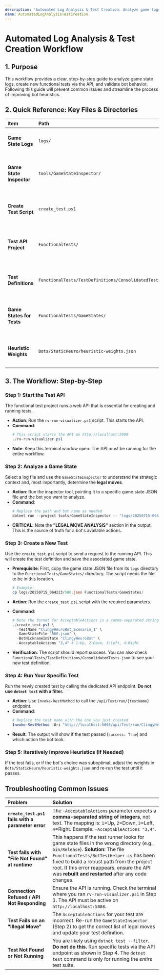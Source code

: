 ```yaml
---
description: 'Automated Log Analysis & Test Creation: Analyze game logs, create, and run functional tests via API to iteratively improve bot heuristics.'
name: AutomatedLogAnalysisTestCreation
---
```


# Automated Log Analysis & Test Creation Workflow

## 1. Purpose
This workflow provides a clear, step-by-step guide to analyze game state logs, create new functional tests via the API, and validate bot behavior. Following this guide will prevent common issues and streamline the process of improving bot heuristics.

## 2. Quick Reference: Key Files & Directories

| Item | Path | Purpose |
| :--- | :--- | :--- |
| **Game State Logs** | `logs/` | Contains raw game state JSON files for analysis. |
| **Game State Inspector**| `tools/GameStateInspector/` | C# tool to analyze a game state file and determine legal moves. |
| **Create Test Script** | `create_test.ps1` | PowerShell script to create a new test via the API. |
| **Test API Project** | `FunctionalTests/` | The ASP.NET project containing the test API and test logic. |
| **Test Definitions** | `FunctionalTests/TestDefinitions/ConsolidatedTests.json` | The single source of truth for all JSON-driven tests. |
| **Game States for Tests**| `FunctionalTests/GameStates/` | Directory where game state files used in tests must be stored. |
| **Heuristic Weights** | `Bots/StaticHeuro/heuristic-weights.json` | Configuration file for the bot's decision weights. |

## 3. The Workflow: Step-by-Step

### Step 1: Start the Test API
The functional test project runs a web API that is essential for creating and running tests.

- **Action**: Run the `rv-run-visualizer.ps1` script. This starts the API.
- **Command**:
  ```powershell
  # This script starts the API on http://localhost:5008
  ./rv-run-visualizer.ps1
  ```
- **Note**: Keep this terminal window open. The API must be running for the entire workflow.

### Step 2: Analyze a Game State
Select a log file and use the `GameStateInspector` to understand the strategic context and, most importantly, determine the **legal moves**.

- **Action**: Run the inspector tool, pointing it to a specific game state JSON file and the bot you want to analyze.
- **Command**:
  ```powershell
  # Replace the path and bot name as needed
  dotnet run --project tools/GameStateInspector -- "logs/20250715-064223/100_100_3.json" "ClingyHeuroBot"
  ```
- **CRITICAL**: Note the **"LEGAL MOVE ANALYSIS"** section in the output. This is the source of truth for a bot's available actions.

### Step 3: Create a New Test
Use the `create_test.ps1` script to send a request to the running API. This will create the test definition and save the associated game state.

- **Prerequisite**: First, copy the game state JSON file from its `logs` directory to the `FunctionalTests/GameStates/` directory. The script needs the file to be in this location.
  ```powershell
  # Example:
  cp logs/20250715_064223/500.json FunctionalTests/GameStates/
  ```

- **Action**: Run the `create_test.ps1` script with the required parameters.
- **Command**:
  ```powershell
  # Note the format for AcceptableActions is a comma-separated string of integers.
  ./create_test.ps1 \
    -TestName "ClingyHeuroBot_Scenario_1" \
    -GameStateFile "500.json" \
    -BotNicknameInState "ClingyHeuroBot" \
    -AcceptableActions "3,4" # 1:Up, 2:Down, 3:Left, 4:Right
  ```
- **Verification**: The script should report success. You can also check `FunctionalTests/TestDefinitions/ConsolidatedTests.json` to see your new test definition.

### Step 4: Run Your Specific Test
Run the newly created test by calling the dedicated API endpoint. **Do not use `dotnet test` with a filter.**

- **Action**: Use `Invoke-RestMethod` to call the `/api/Test/run/{testName}` endpoint.
- **Command**:
  ```powershell
  # Replace the test name with the one you just created
  Invoke-RestMethod -Uri "http://localhost:5008/api/Test/run/ClingyHeuroBot_Scenario_1" -Method Post
  ```
- **Result**: The output will show if the test passed (`success: True`) and which action the bot took.

### Step 5: Iteratively Improve Heuristics (If Needed)
If the test fails, or if the bot's choice was suboptimal, adjust the weights in `Bots/StaticHeuro/heuristic-weights.json` and re-run the test until it passes.

## Troubleshooting Common Issues

| Problem | Solution |
| :--- | :--- |
| **`create_test.ps1` fails with a parameter error** | The `-AcceptableActions` parameter expects a **comma-separated string of integers**, not text. The mapping is: `1`=Up, `2`=Down, `3`=Left, `4`=Right. Example: `-AcceptableActions "3,4"`. |
| **Test fails with "File Not Found" at runtime** | This happens if the test runner looks for game state files in the wrong directory (e.g., `bin/Release`). **Solution**: The file `FunctionalTests/BotTestHelper.cs` has been fixed to build a robust path from the project root. If this error reappears, ensure the API was **rebuilt and restarted** after any code changes. |
| **Connection Refused / API Not Responding** | Ensure the API is running. Check the terminal where you ran `rv-run-visualizer.ps1` in Step 1. The API must be active on `http://localhost:5008`. |
| **Test Fails on an "Illegal Move"** | The `AcceptableActions` for your test are incorrect. Re-run the `GameStateInspector` (Step 2) to get the correct list of legal moves and update your test definition. |
| **Test Not Found or Not Running** | You are likely using `dotnet test --filter`. **Do not do this.** Run specific tests via the API endpoint as shown in Step 4. The `dotnet test` command is only for running the *entire* test suite. |

